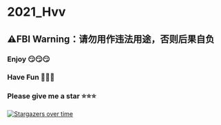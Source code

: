 # 2021_Hvv
## ⚠**FBI Warning：请勿用作违法用途，否则后果自负**
### Enjoy 😏😏😏
### Have Fun 🤣🤣🤣
### Please give me a star ⭐⭐⭐


[![Stargazers over time](https://starchart.cc/Ershu1/2021_Hvv.svg)](https://starchart.cc/Ershu1/2021_Hvv)
